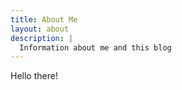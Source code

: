 ```yaml
---
title: About Me
layout: about
description: |
  Information about me and this blog
---
```


Hello there!